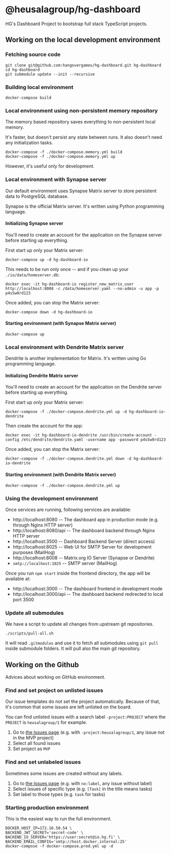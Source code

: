 # @heusalagroup/hg-dashboard

HG's Dashboard Project to bootstrap full stack TypeScript projects.

## Working on the local development environment

### Fetching source code

```shell
git clone git@github.com:hangovergames/hg-dashboard.git hg-dashboard
cd hg-dashboard
git submodule update --init --recursive
```

### Building local environment

```shell
docker-compose build
```

### Local environment using non-persistent memory repository 

The memory based repository saves everything to non-persistent local memory. 

It's faster, but doesn't persist any state between runs. It also doesn't need 
any initialization tasks.

```shell
docker-compose -f ./docker-compose.memory.yml build
docker-compose -f ./docker-compose.memory.yml up
```

However, it's useful only for development.

### Local environment with Synapse server

Our default environment uses Synapse Matrix server to store persistent data to
PostgreSQL database.

Synapse is the official Matrix server. It's written using Python programming language.

#### Initializing Synapse server

You'll need to create an account for the application on the Synapse server before 
starting up everything.

First start up only your Matrix server:

```shell
docker-compose up -d hg-dashboard-io
```

This needs to be run only once -- and if you clean up your `./io/data/homeserver.db`:

```shell
docker exec -it hg-dashboard-io register_new_matrix_user http://localhost:8008 -c /data/homeserver.yaml --no-admin -u app -p p4sSw0rd123
```

Once added, you can stop the Matrix server:

```shell
docker-compose down -d hg-dashboard-io
```

#### Starting environment (with Synapse Matrix server)

```shell
docker-compose up
```

### Local environment with Dendrite Matrix server

Dendrite is another implementation for Matrix. It's written using Go programming
language.

#### Initializing Dendrite Matrix server

You'll need to create an account for the application on the Dendrite server before
starting up everything.

First start up only your Matrix server:

```shell
docker-compose -f ./docker-compose.dendrite.yml up -d hg-dashboard-io-dendrite
```

Then create the account for the app:

```shell
docker exec -it hg-dashboard-io-dendrite /usr/bin/create-account -config /etc/dendrite/dendrite.yaml -username app -password p4sSw0rd123
```

Once added, you can stop the Matrix server:

```shell
docker-compose -f ./docker-compose.dendrite.yml down -d hg-dashboard-io-dendrite
```

#### Starting environment (with Dendrite Matrix server)

```shell
docker-compose -f ./docker-compose.dendrite.yml up
```

### Using the development environment

Once services are running, following services are available:

* http://localhost:8080     -- The dashboard app in production mode (e.g. through Nginx HTTP server)
* http://localhost:8080/api -- The dashboard backend through Nginx HTTP server
* http://localhost:3500     -- Dashboard Backend Server (direct access)
* http://localhost:8025     -- Web UI for SMTP Server for development purposes (MailHog)
* http://localhost:8008     -- Matrix.org IO Server (Synapse or Dendrite)
* `smtp://localhost:1025`   -- SMTP server (MailHog)

Once you run `npm start` inside the frontend directory, the app will be available at:

* http://localhost:3000     -- The dashboard frontend in development mode
* http://localhost:3000/api -- The dashboard backend redirected to local port 3500

### Update all submodules

We have a script to update all changes from upstream git repositories.

```shell
./scripts/pull-all.sh
```

It will read `.gitmodules` and use it to fetch all submodules using `git pull` 
inside submodule folders. It will pull also the main git repository.

## Working on the Github

Advices about working on GitHub environment.

### Find and set project on unlisted issues

Our issue templates do not set the project automatically. Because of that, it's
common that some issues are left unlisted on the board.

You can find unlisted issues with a search label `-project:PROJECT` where the `PROJECT` is `heusalagroup/1` for example.

 1. Go to [the Issues page](https://github.com/heusalagroup/hg-dashboard/issues?q=is%3Aissue+is%3Aopen+-project%3Aheusalagroup%2F1) (e.g. with `-project:heusalagroup/1`, any issue not in the MVP project)
 2. Select all found issues
 3. Set project as `MVP`

### Find and set unlabeled issues

Sometimes some issues are created without any labels.

1. Go to [the Issues page](https://github.com/heusalagroup/hg-dashboard/issues?q=is%3Aissue+is%3Aopen+no%3Alabel) (e.g. with `no:label`, any issue without label)
2. Select issues of specific type (e.g. `[Task]` in the title means tasks)
3. Set label to those types (e.g. `task` for tasks)

### Starting production environment

This is the easiest way to run the full environment.

```shell
DOCKER_HOST_IP=172.16.50.54 \
BACKEND_JWT_SECRET='secret-code' \
BACKEND_IO_SERVER='https://user:secret@io.hg.fi' \
BACKEND_EMAIL_CONFIG='smtp://host.docker.internal:25'
docker-compose -f docker-compose.prod.yml up -d
```
